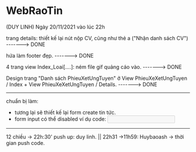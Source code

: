 # WebRaoTin
(DUY LINH)
Ngày 20/11/2021 vào lúc 22h

trang details:
 thiết kế lại nút nộp CV, cũng như thẻ a ("Nhận danh sách CV") -------> DONE
 
 hứa làm footer đẹp. -------> DONE
 

4 trang view Index_Loai[....]: ném file gif quảng cáo vào. -------> DONE

Design trang "Danh sách PhieuXetUngTuyen" ở View PhieuXeXetUngTuyen / Index  + View PhieuXeXetUngTuyen / Details. -------> DONE


-------------------------------------------------------------------------------------------------------
chuẩn bị làm:
- tương lại sẽ thiết kế lại form create tin tức.
- form input có thể disabled ví dụ code:  <input type="text" id="name" name="name" disabled>
--------------------------------------------------------------------------------------------------------

12 chiều -> 22h:30' push up: duy linh. || 22h31 ->11h59: Huybaoash -> thời gian push code.






